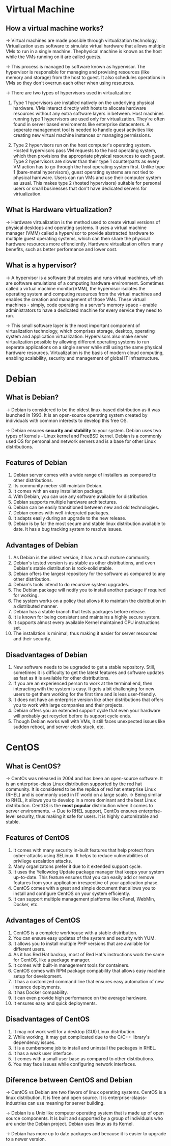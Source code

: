 # Virtual Machine

## How a virtual machine works?

-> Virtual machines are made possible through virtualization technology. Virtualization uses software to simulate virtual hardware that allows multiple VMs to run in a single machine. Thephysical machine is known as the host while the VMs running on it are called guests.

-> This process is managed by software known as hypervisor. The hypervisor is responsible for managing and provising resources (like memory and storage) from the host to guest. It also schedules operations in VMs so they don't overrun each other when using resources.

-> There are two types of hypervisors used in virtualization:
   1. Type 1 hypervisors are installed natively on the underlying physical hardware. VMs interact directly with hosts to allocate hardware resources without any           extra software layers in between. Host machines running type 1 hypervisors are used only for virtualization. They're often found in server based enviroments         like enterprise datacenters. A seperate management tool is needed to handle guest activities like creating new virtual machine instances or managing                 permissions.
   
   2. Type 2 hypervisors run on the host computer's operating system. Hosted hypervisors pass VM requests to the host operating system, which then provisions the       appropriate physical resources to each guest. Type 2 hypervisors are slower than their type 1 counterparts as every VM action has to go through the host             operating system first. Unlike type 1 (bare-metal hypervisors), guest operating systems are not tied to physical hardware. Users can run VMs and use their           computer system as usual. This makes type 2 (hosted hypervisors) suitable for personal users or small businesses that don't have dedicated servers for               virtualization.

## What is Hardware virtualization?

-> Hardware virtualization is the method used to create virtual versions of physical desktops and operating systems. It uses a virtual machine manager (VMM) called a hypervisor to provide abstracted hardware to multiple guest operating systems, which can then share the physical hardware resources more effenciently. Hardware virtualization offers many benefits, such as better performance and lower cost.

## What is a hypervisor?

-> A hypervisor is a software that creates and runs virtual machines, which are software emulations of a computing hardware environment. Sometimes called a virtual machine monitor(VMM), the hypervisor isolates the operating system and computing resources from the virtual machines and enables the creation and management of those VMs. These virtual machines - simply, code operating in a server's memory space - enable administrators to have a dedicated machine for every service they need to run.

-> This small software layer is the most important component of virtualization technology, which comprises storage, desktop, operating system and application virtualization. Hypervisors also make server virtualization possible by allowing different operating systems to run seperate applications on a single server while still using the same physical hardware resources. Virtualization is the basis of modern cloud computing, enabling scalability, security and management of global IT infrastructure.

# Debian

## What is Debian?

-> Debian is considered to be the oldest linux-based distribution as it was launched in 1993. It is an open-source operating system created by individuals with common interests to develop this free OS.

-> Debian ensures **security and stability** to your system. Debian uses two types of kernels - Linux kernel and FreeBSD kernel. Debian is a commonly used OS for personal and network servers and is a base for other Linux distributions.

## Features of Debian

  1. Debian server comes with a wide range of installers as compared to other distributions.
  2. Its community meber still maintain Debian.
  3. It comes with an easy installation package.
  4. With Debian, you can use any software available for distribution.
  5. Debian supports multiple hardware architectures.
  6. Debian can be easily transitioned between new and old technologies.
  7. Debian comes with well-integrated packages.
  8. It adapts easily during an upgrade to the new release.
  9. Debian is by far the most secure and stable linux distribution available to date. It has a bug tracking system to resolve issues.

## Advantages of Debian

  1. As Debian is the oldest version, it has a much mature community.
  2. Debian's tested version is as stable as other distributions, and even Debian's stable distribution is rock-solid stable.
  3. Debian offers the largest repository for the software as compared to any other distribution.
  4. Debian's tools intend to do recursive system upgrades.
  5. The Debian package will notify you to install another package if required for working.
  6. The system works on a policy that allows it to maintain the distribution in a distributed manner.
  7. Debian has a stable branch that tests packages before release.
  8. It is known for being consistent and maintains a highly secure system.
  9. It supports almost every available Kernel maintained CPU instructions set.
  10. The installation is minimal, thus making it easier for server resources and their security.

## Disadvantages of Debian

  1. New software needs to be upgraded to get a stable repository. Still, sometimes it is difficulty to get the latest features and software updates as fast as it is available for other distributions.
  2. If you are an experienced person to work at the terminal end, then interacting with the system is easy. It gets a bit challenging for new users to get them working for the first time and is less user-friendly.
  3. It does not have an enterprise version like other distributions that offers you to work with large companies and their projects.
  4. Debian offers you an extended support cycle that even your hardware will probably get recycled before its support cycle ends.
  5. Though Debian works well with VMs, it still faces unexpected issues like sudden reboot, and server clock stuck, etc.

# CentOS

## What is CentOS?

  -> CentOs was released in 2004 and has been an open-source software. It is an enterprise-class Linux distribution supported by the red hat community. It is considered to be the replica of red hat enterprise Linux (RHEL) and is commonly used in IT world on a large scale.
  -> Being similar to RHEL, it allows you to develop in a more dominant and the best Linux distribution. CentOS is the **most popular** distribution when it comes to server environments.
  -> Due to RHEL support, CentOs ensures enterprise-level security, thus making it safe for users. It is highly customizable and stable.

## Features of CentOS

  1. It comes with many security in-built features that help protect from cyber-attacks using SELinux. It helps to reduce vulnerabilities of privilege escalation attacks.
  2. Many organizatons prefer it due to it extended support cycle.
  3. It uses the Yellowdog Update package manager that keeps your system up-to-date. This feature ensures that you can easily add or remove features from your application irrespective of your application phase.
  4. CentOS comes with a great and simple document that allows you to install and configure CentOS on your system efficiently.
  5. It can support multiple management platforms like cPanel, WebMin, Docker, etc.

## Advantages of CentOS

  1. CentOS is a complete workhouse with a stable distribution.
  2. You can ensure easy updates of the system and security with YUM.
  3. It allows you to install multiple PHP versions that are available for different users.
  4. As it has Red Hat backup, most of Red Hat's instructions work the same for CentOS, like a package manager.
  5. It comes with built-in management tools for containers.
  6. CentOS comes with RPM package compability that allows easy machine setup for development.
  7. It has a customized command line that ensures easy automation of new instance deployments.
  8. It has Docker compability.
  9. It can even provide high performance on the average hardware.
  10. It ensures easy and quick deployments.

## Disadvantages of CentOS

  1. It may not work well for a desktop (GUI) Linux distribution.
  2. While working, it may get complicated due to the C/C++ library's dependency issues.
  3. It is a cumbersome job to install and uninstall the packages in RHEL.
  4. It has a weak user interface.
  5. It comes with a small user base as compared to other distributions.
  6. You may face issues while configuring network interfaces.

## Diference between CentOS and Debian

-> CentOS vs Debian are two flavors of linux operating systems. CentOS is a linux distribution. It is free and open source. It is enterprise-claass-industries can use meaning for server building.

-> Debian is a Unix like computer operating system that is made up of open source components. It is built and supported by a group of individuals who are under the Debian project. Debian uses linux as its Kernel.

-> Debian has more up to date packages and because it is easier to upgrade to a newer version. 
